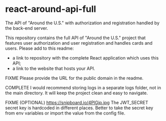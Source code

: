 # react-around-api-full
The API of "Around the U.S." with authorization and registration handled by the back-end server.

This repository contains the full API of "Around the U.S." project that features user authorization and user registration and handles cards and users. Please add to this readme:
* a link to repository with the complete React application which uses this API;
* a link to the website that hosts your API.

FIXME Please provide the URL for the public domain in the readme.

COMPLETE I would recommend storing logs in a separate logs folder, not in the main directory. It will keep the project clean and easy to navigate.

FIXME (OPTIONAL) https://snipboard.io/4PlGjp.jpg The JWT_SECRET secret key is hardcoded in different places. Better to take the secret key from env variables or import the value from the config file.